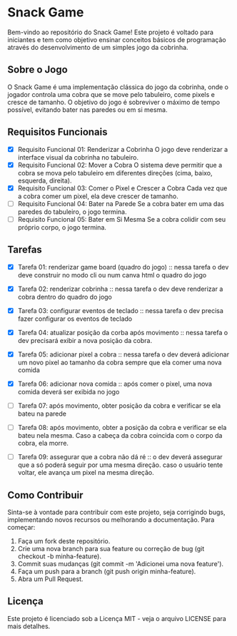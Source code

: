 # Snack Game

Bem-vindo ao repositório do Snack Game! Este projeto é voltado para iniciantes e tem como objetivo ensinar conceitos básicos de programação através do desenvolvimento de um simples jogo da cobrinha.

## Sobre o Jogo

O Snack Game é uma implementação clássica do jogo da cobrinha, onde o jogador controla uma cobra que se move pelo tabuleiro, come pixels e cresce de tamanho. O objetivo do jogo é sobreviver o máximo de tempo possível, evitando bater nas paredes ou em si mesma.

## Requisitos Funcionais

- [x] Requisito Funcional 01: Renderizar a Cobrinha
  O jogo deve renderizar a interface visual da cobrinha no tabuleiro.
- [x] Requisito Funcional 02: Mover a Cobra
  O sistema deve permitir que a cobra se mova pelo tabuleiro em diferentes direções (cima, baixo, esquerda, direita).
- [x] Requisito Funcional 03: Comer o Pixel e Crescer a Cobra
  Cada vez que a cobra comer um pixel, ela deve crescer de tamanho.
- [ ] Requisito Funcional 04: Bater na Parede
  Se a cobra bater em uma das paredes do tabuleiro, o jogo termina.
- [ ] Requisito Funcional 05: Bater em Si Mesma
  Se a cobra colidir com seu próprio corpo, o jogo termina.

## Tarefas

- [x] Tarefa 01: renderizar game board (quadro do jogo) :: nessa tarefa o dev deve construir no modo cli ou num canva html o quadro do jogo
- [x] Tarefa 02: renderizar cobrinha :: nessa tarefa o dev deve renderizar a cobra dentro do quadro do jogo
- [x] Tarefa 03: configurar eventos de teclado :: nessa tarefa o dev precisa fazer configurar os eventos de teclado
- [x] Tarefa 04: atualizar posição da corba após movimento :: nessa tarefa o dev precisará exibir a nova posição da cobra.
- [x] Tarefa 05: adicionar pixel a cobra :: nessa tarefa o dev deverá adicionar um novo pixel ao tamanho da cobra sempre que ela comer uma nova comida
- [x] Tarefa 06: adicionar nova comida :: após comer o pixel, uma nova comida deverá ser exibida no jogo
- [ ] Tarefa 07: após movimento, obter posição da cobra e verificar se ela bateu na parede
- [ ] Tarefa 08: após movimento, obter a posição da cobra e verificar se ela bateu nela mesma. Caso a cabeça da cobra coincida com o corpo da cobra, ela morre.
- [ ] Tarefa 09: assegurar que a cobra não dá ré :: o dev deverá assegurar que a só poderá seguir por uma mesma direção. caso o usuário tente voltar, ele avança um pixel na mesma direção.


## Como Contribuir
Sinta-se à vontade para contribuir com este projeto, seja corrigindo bugs, implementando novos recursos ou melhorando a documentação. Para começar:

1. Faça um fork deste repositório.
2. Crie uma nova branch para sua feature ou correção de bug (git checkout -b minha-feature).
3. Commit suas mudanças (git commit -m 'Adicionei uma nova feature').
4. Faça um push para a branch (git push origin minha-feature).
5. Abra um Pull Request.

## Licença
Este projeto é licenciado sob a Licença MIT - veja o arquivo LICENSE para mais detalhes.

